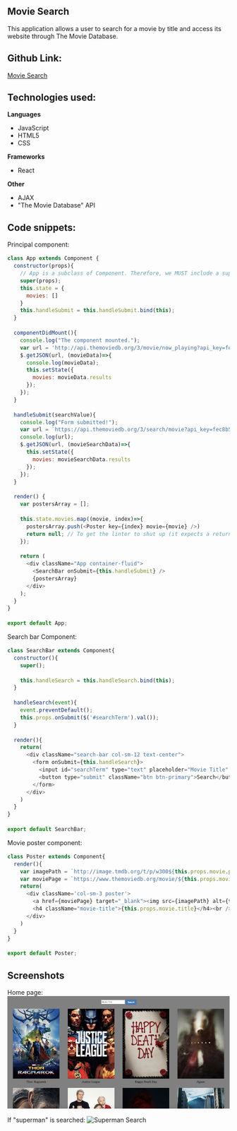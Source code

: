 ## Movie Search
This application allows a user to search for a movie by title and access its website through The Movie Database.

## Github Link:
[Movie Search](https://github.com/eddieatkinson/movie-es6-react)

## Technologies used:
**Languages**
* JavaScript
* HTML5
* CSS

**Frameworks**
* React

**Other**
* AJAX
* "The Movie Database" API

## Code snippets:
Principal component:
``` javascript
class App extends Component {
  constructor(props){
    // App is a subclass of Component. Therefore, we MUST include a super.
    super(props);
    this.state = {
      movies: []
    }
    this.handleSubmit = this.handleSubmit.bind(this);
  }

  componentDidMount(){
    console.log("The component mounted.");
    var url = 'http://api.themoviedb.org/3/movie/now_playing?api_key=fec8b5ab27b292a68294261bb21b04a5';
    $.getJSON(url, (movieData)=>{
      console.log(movieData);
      this.setState({
        movies: movieData.results
      });
    });
  }

  handleSubmit(searchValue){
    console.log("Form submitted!");
    var url = `https://api.themoviedb.org/3/search/movie?api_key=fec8b5ab27b292a68294261bb21b04a5&query=${searchValue}`;
    console.log(url);
    $.getJSON(url, (movieSearchData)=>{
      this.setState({
        movies: movieSearchData.results
      });
    });
  }

  render() {
    var postersArray = [];

    this.state.movies.map((movie, index)=>{
      postersArray.push(<Poster key={index} movie={movie} />)
      return null; // To get the linter to shut up (it expects a return from map)...
    });

    return (
      <div className="App container-fluid">
        <SearchBar onSubmit={this.handleSubmit} />
        {postersArray}
      </div>
    );
  }
}

export default App;
```
Search bar Component:
``` javascript
class SearchBar extends Component{
  constructor(){
    super();

    this.handleSearch = this.handleSearch.bind(this);
  }

  handleSearch(event){
    event.preventDefault();
    this.props.onSubmit($('#searchTerm').val());
  }

  render(){
    return(
      <div className="search-bar col-sm-12 text-center">
        <form onSubmit={this.handleSearch}>
          <input id="searchTerm" type="text" placeholder="Movie Title" />
          <button type="submit" className="btn btn-primary">Search</button>
        </form>
      </div>
    )
  }
}

export default SearchBar;
```
Movie poster component:
``` javascript
class Poster extends Component{
  render(){
    var imagePath = `http://image.tmdb.org/t/p/w300${this.props.movie.poster_path}`;
    var moviePage = `https://www.themoviedb.org/movie/${this.props.movie.id}`;
    return(
      <div className='col-sm-3 poster'>
        <a href={moviePage} target="_blank"><img src={imagePath} alt={this.props.movie.overview}/></a>
        <h4 className="movie-title">{this.props.movie.title}</h4><br />
      </div>
    )
  }
}

export default Poster;
```
## Screenshots
Home page:
![Homepage](movie.png)

If "superman" is searched:
![Superman Search](supermanSearch.png)
